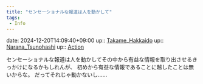 ```yaml
---
title: "センセーショナルな報道は人を動かして"
tags:
 - Info
---
```


date: 2024-12-20T14:09:40+09:00
up:: [Takame_Hakkaido](Bar/Novel/Nacaria/Takame_Hakkaido.md)
up:: [Narana_Tsunohashi](Bar/Novel/Nacaria/Narana_Tsunohashi.md)
up:: [Action](../Bar/Novel/Topics/Action.md)

センセーショナルな報道は人を動かしてその中から有益な情報を取り出させるきっかけになるかもしれんが、
初めから有益な情報であることに越したことは無いからな。
だってそれじゃ動かないし……
